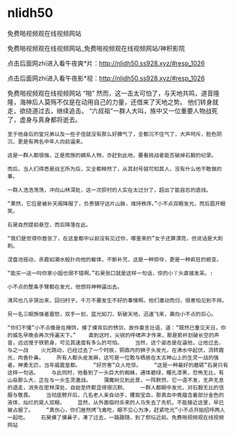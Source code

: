 # nlidh50
免费啪视频观在线视频网站

免费啪视频观在线视频网站_免费啪视频观在线视频网站/神积影院

点击后面网zhi进入看午夜爽*片：http://nlidh50.ss928.xyz/#resp_1026

点击后面网zhi进入看午夜影*视：http://nlidh50.ss928.xyz/#resp_1026

免费啪视频观在线视频网站    “啪”    然而，这一击太可怕了，与天地共鸣，道音隆隆，海神后人莫殇不仅是在动用自己的力量，还借来了天地之势。    他们转身就走，欲绕道过去，继续追击。    “六叔祖”一群人大叫，族中又一位重要人物战死了，虚身与真身都将逝去。

    至于他身后的堂兄弟以及一些子侄就没有那么好脾气了，全都沉不住气了，大声呵斥，脸色阴沉，更是有两名中年人向前逼来。

    这是一群人都很强，正是雨族的嫡系人物，亦赶到此地，要看挑战者能否破掉石毅的纪录。

    而后，当人们得悉是战王所为后，又全都释然了，从其封号就可知其人，没有什么他不敢做的事。

    一群人浩浩荡荡，冲向山林深处，这一次狈村的人实在太过分了，超出了能容忍的底线。

    “果然，它应是被补天阁降服了，负责镇守这片山脉，维持秩序。”小不点双眼发光，而后眉开眼笑。

    石昊自然提前悬空，而后降落在此。

    “我们是觉得你嚣张了，在这皇都中以前没有见过你，哪里来的”女子还算漂亮，但说话是大刺刺。

    涅盘池摇动，赤霞如潮水般扑向他的躯体，不断补充，这是一种掠夺，更是一种疯狂的蜕变。

    “能买一送一吗你家小姐也很不错啊。”石昊张口就是这样一句话，惊的小丫头直接发呆。:

    小不点的整条手臂都在发光，他想将神种逼出去。

    清风也几乎哭出来，回归村子，千万不要发生不好的事情啊。他们激动而归，很害怕见到不祥。

    另一名三眼族强者震怒，双手一划，蓝光如刀，斩破天地，迅速飞来，袭向小不点的后心。

    “你们不懂”小不点像是在掩饰，摸了摸背后的锈剑，故作豪言壮语，道：“既然已重见天日，你的威名早晚会再次传遍天下。”    直到这时，尖锐的呼啸声才传来，那是箭杆划破长空的声音，远远慢于铁箭身，可见其速度有多么的可怕。    当然，这个姿态是在逼他，让他过去，与之一战    火光跳动，已经过去了一个时辰，铜鼎内的狮子头发光，在沸水中起伏，流转霞光，肉香扑鼻。    所有人都头皮发麻，这可是一位敢与栖居在太古神山上的生灵一战的强者。神勇无匹，当年威震皇都。    “好厉害”众人吃惊。    “这是一种最好的磨砺”石昊只有这样一句话。    与此同时，他看到了一头巨大的蜘蛛，通体碧绿，瞳孔漆黑，恐怖无比，有山岳那么大，正在与一头生灵激战。    蒲魔树见到此景，一阵默然，它一语不发，无声无息的退走，消失在密林深处，自始至终都显得很沉默。    一群人都眼中发光，对石毅无比的信服与敬畏。    当彻底劈开后，几名老人亲自动手，攫取宝血，那真血中竟蕴含着部分金色的液体，灿烂的晃人双眼。    显然，从外面临时杀来的人马失去了先机，不能接近这里，早已被占据了。    “真伤心，你们居然烤飞禽吃，眼不见心为净，赶紧吃光”小不点开始招呼两人一起吃。    石昊摸了摸鼻子，凑了过去，一路跟随，到了祭坛近前。免费啪视频观在线视频网站
